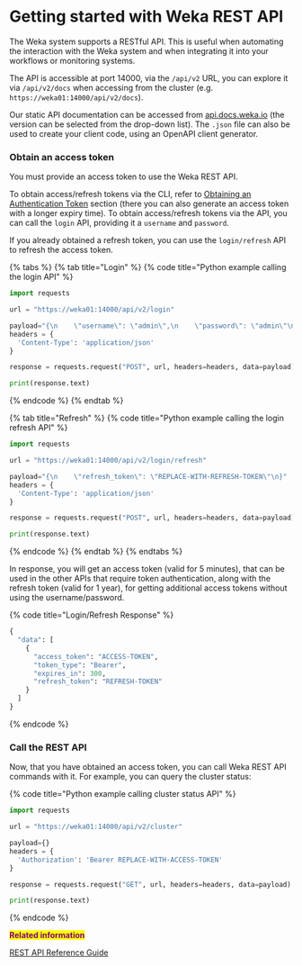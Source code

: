 # Getting started with Weka REST API



The Weka system supports a RESTful API. This is useful when automating the interaction with the Weka system and when integrating it into your workflows or monitoring systems.

The API is accessible at port 14000, via the `/api/v2` URL, you can explore it via `/api/v2/docs` when accessing from the cluster (e.g. `https://weka01:14000/api/v2/docs`).

Our static API documentation can be accessed from [api.docs.weka.io](https://api.docs.weka.io) (the version can be selected from the drop-down list). The `.json` file can also be used to create your client code, using an OpenAPI client generator.

### Obtain an access token

You must provide an access token to use the Weka REST API.&#x20;

To obtain access/refresh tokens via the CLI, refer to [Obtaining an Authentication Token](../usage/security/#obtaining-an-authentication-token) section (there you can also generate an access token with a longer expiry time). To obtain access/refresh tokens via the API, you can call the `login` API, providing it a `username` and `password`.&#x20;

If you already obtained a refresh token, you can use the `login/refresh` API to refresh the access token.

{% tabs %}
{% tab title="Login" %}
{% code title="Python example calling the login API" %}
```python
import requests

url = "https://weka01:14000/api/v2/login"

payload="{\n    \"username\": \"admin\",\n    \"password\": \"admin\"\n}"
headers = {
  'Content-Type': 'application/json'
}

response = requests.request("POST", url, headers=headers, data=payload)

print(response.text)

```
{% endcode %}
{% endtab %}

{% tab title="Refresh" %}
{% code title="Python example calling the login refresh API" %}
```python
import requests

url = "https://weka01:14000/api/v2/login/refresh"

payload="{\n    \"refresh_token\": \"REPLACE-WITH-REFRESH-TOKEN\"\n}"
headers = {
  'Content-Type': 'application/json'
}

response = requests.request("POST", url, headers=headers, data=payload)

print(response.text)

```
{% endcode %}
{% endtab %}
{% endtabs %}

In response, you will get an access token (valid for 5 minutes), that can be used in the other APIs that require token authentication, along with the refresh token (valid for 1 year), for getting additional access tokens without using the username/password.

{% code title="Login/Refresh Response" %}
```python
{
  "data": [
    {
      "access_token": "ACCESS-TOKEN",
      "token_type": "Bearer",
      "expires_in": 300,
      "refresh_token": "REFRESH-TOKEN"
    }
  ]
}
```
{% endcode %}

### Call the REST API

Now, that you have obtained an access token, you can call Weka REST API commands with it. For example, you can query the cluster status:

{% code title="Python example calling cluster status API" %}
```python
import requests

url = "https://weka01:14000/api/v2/cluster"

payload={}
headers = {
  'Authorization': 'Bearer REPLACE-WITH-ACCESS-TOKEN'
}

response = requests.request("GET", url, headers=headers, data=payload)

print(response.text)

```
{% endcode %}

<mark style="color:purple;">**Related information**</mark>

[REST API Reference Guide](https://api.docs.weka.io/)
